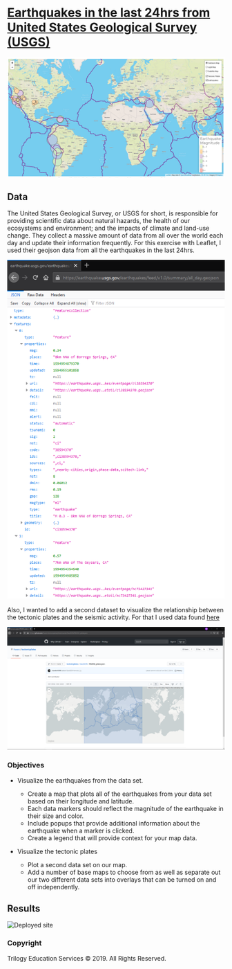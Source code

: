# [Earthquakes in the last 24hrs from United States Geological Survey (USGS)](https://cckuqui.github.io/24hrs-earthquakes/)

![Map](Images/map.png)

## Data

The United States Geological Survey, or USGS for short, is responsible for providing scientific data about natural hazards, the health of our ecosystems and environment; and the impacts of climate and land-use change. They collect a massive amount of data from all over the world each day and update their information frequently. For this exercise with Leaflet, I used their geojson data from all the earthquakes in the last 24hrs.

![Data](Images/prev_data.png)

Also, I wanted to add a second dataset to visualize the relationship between the tectonic plates and the seismic activity. For that I used data found [here](https://github.com/fraxen/tectonicplates.)

![Tectonic plates](Images/prev_plates.png)

### Objectives

* Visualize the earthquakes from the data set.
  * Create a map that plots all of the earthquakes from your data set based on their longitude and latitude.
  * Each data markers should reflect the magnitude of the earthquake in their size and color.
  * Include popups that provide additional information about the earthquake when a marker is clicked.
  * Create a legend that will provide context for your map data.

* Visualize the tectonic plates
  * Plot a second data set on our map.
  * Add a number of base maps to choose from as well as separate out our two different data sets into overlays that can be turned on and off independently.

## Results

![Deployed site](Images/deployed_site.gif)

### Copyright

Trilogy Education Services © 2019. All Rights Reserved.
